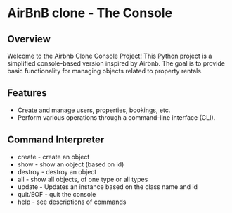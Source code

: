 # AirBnB clone - The Console

## Overview

Welcome to the Airbnb Clone Console Project! This Python project is a simplified console-based version inspired by Airbnb. The goal is to provide basic functionality for managing objects related to property rentals.

## Features

- Create and manage users, properties, bookings, etc.
- Perform various operations through a command-line interface (CLI).

## Command Interpreter

- create - create an object
- show - show an object (based on id)
- destroy - destroy an object
- all - show all objects, of one type or all types
- update - Updates an instance based on the class name and id
- quit/EOF - quit the console
- help - see descriptions of commands